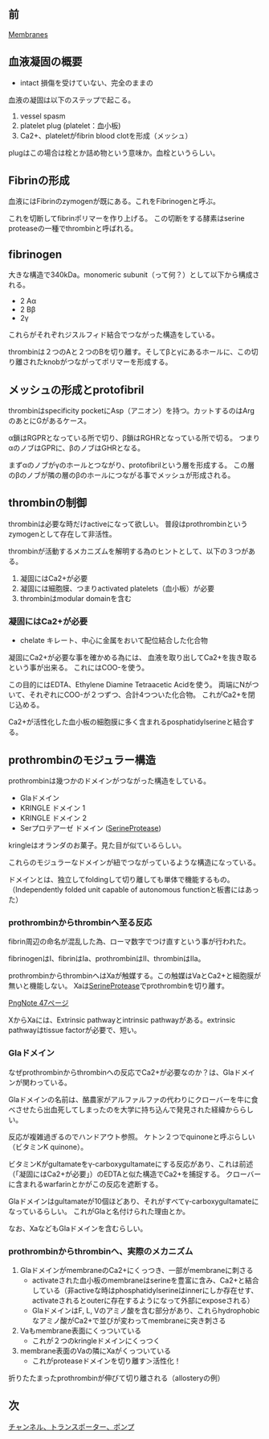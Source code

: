 ## 前

[Membranes](Membranes.md)

## 血液凝固の概要

- intact 損傷を受けていない、完全のままの

血液の凝固は以下のステップで起こる。

1. vessel spasm
2. platelet plug (platelet：血小板)
3. Ca2+、plateletがfibrin blood clotを形成（メッシュ）

plugはこの場合は栓とか詰め物という意味か。血栓というらしい。

## Fibrinの形成

血液にはFibrinのzymogenが既にある。これをFibrinogenと呼ぶ。

これを切断してfibrinポリマーを作り上げる。
この切断をする酵素はserine proteaseの一種でthrombinと呼ばれる。

## fibrinogen

大きな構造で340kDa。monomeric subunit（って何？）として以下から構成される。

- 2 Aα
- 2 Bβ
- 2γ

これらがそれぞれジスルフィド結合でつながった構造をしている。

thrombinは２つのAと２つのBを切り離す。そしてβとγにあるホールに、この切り離されたknobがつながってポリマーを形成する。

## メッシュの形成とprotofibril

thrombinはspecificity pocketにAsp（アニオン）を持つ。カットするのはArgのあとにGがあるケース。

α鎖はRGPRとなっている所で切り、β鎖はRGHRとなっている所で切る。
つまりαのノブはGPRに、βのノブはGHRとなる。

まずαのノブがγのホールとつながり、protofibrilという層を形成する。
この層のβのノブが隣の層のβのホールにつながる事でメッシュが形成される。

## thrombinの制御

thrombinは必要な時だけactiveになって欲しい。
普段はprothrombinというzymogenとして存在して非活性。

thrombinが活動するメカニズムを解明する為のヒントとして、以下の３つがある。

1. 凝固にはCa2+が必要
2. 凝固には細胞膜、つまりactivated platelets（血小板）が必要
3. thrombinはmodular domainを含む

### 凝固にはCa2+が必要

- chelate キレート、中心に金属をおいて配位結合した化合物

凝固にCa2+が必要な事を確かめる為には、
血液を取り出してCa2+を抜き取るという事が出来る。
これにはCOO-を使う。

この目的にはEDTA、Ethylene Diamine Tetraacetic Acidを使う。
両端にNがついて、それぞれにCOO-が２つずつ、合計4つついた化合物。
これがCa2+を閉じ込める。

Ca2+が活性化した血小板の細胞膜に多く含まれるposphatidylserineと結合する。

## prothrombinのモジュラー構造

prothrombinは幾つかのドメインがつながった構造をしている。

- Glaドメイン
- KRINGLE ドメイン 1
- KRINGLE ドメイン 2
- Serプロテアーゼ ドメイン ([SerineProtease](SerineProtease.md))

kringleはオランダのお菓子。見た目が似ているらしい。

これらのモジュラーなドメインが紐でつながっているような構造になっている。

ドメインとは、独立してfoldingして切り離しても単体で機能するもの。
（Independently folded unit capable of autonomous functionと板書にはあった）

### prothrombinからthrombinへ至る反応

fibrin周辺の命名が混乱した為、ローマ数字でつけ直すという事が行われた。

fibrinogenはI、fibrinはIa、prothrombinはII、thrombinはIIa。

prothrombinからthrombinへはXaが触媒する。この触媒はVaとCa2+と細胞膜が無いと機能しない。
Xaは[SerineProtease](SerineProtease.md)でprothrombinを切り離す。

[PngNote 47ページ](https://karino2.github.io/ImageGallery/Biochemistry705x.html#lg=1&slide=46)

XからXaには、Extrinsic pathwayとintrinsic pathwayがある。extrinsic pathwayはtissue factorが必要で、短い。

### Glaドメイン

なぜprothrombinからthrombinへの反応でCa2+が必要なのか？は、Glaドメインが関わっている。

Glaドメインの名前は、酪農家がアルファルファの代わりにクローバーを牛に食べさせたら出血死してしまったのを大学に持ち込んで発見された経緯かららしい。

反応が複雑過ぎるのでハンドアウト参照。
ケトン２つでquinoneと呼ぶらしい（ビタミンK quinone）。

ビタミンKがgultamateをγ-carboxygultamateにする反応があり、これは前述（「凝固にはCa2+が必要」）のEDTAと似た構造でCa2+を捕捉する。
クローバーに含まれるwarfarinとかがこの反応を遮断する。

Glaドメインはgultamateが10個ほどあり、それがすべてγ-carboxygultamateになっているらしい。
これがGlaと名付けられた理由とか。

なお、XaなどもGlaドメインを含むらしい。

### prothrombinからthrombinへ、実際のメカニズム

1. GlaドメインがmembraneのCa2+にくっつき、一部がmembraneに刺さる
   - activateされた血小板のmembraneはserineを豊富に含み、Ca2+と結合している（非activeな時はphosphatidylserineはinnerにしか存在せす、activateされるとouterに存在するようになって外部にexposeされる）
   - GlaドメインはF, L, Vのアミノ酸を含む部分があり、これらhydrophobicなアミノ酸がCa2+で並びが変わってmembraneに突き刺さる
2. Vaもmembrane表面にくっついている
   - これが２つのkringleドメインにくっつく
3.  membrane表面のVaの隣にXaがくっついている
     - これがproteaseドメインを切り離す＞活性化！

折りたたまったprothrombinが伸びて切り離される（allosteryの例）

## 次

[チャンネル、トランスポーター、ポンプ](チャンネル、トランスポーター、ポンプ.md)